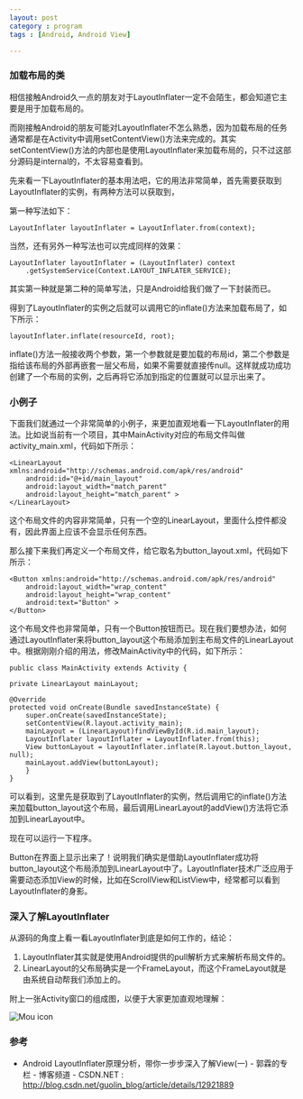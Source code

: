 ```yaml
---
layout: post
category : program
tags : [Android, Android View]

---
```



### 加载布局的类

相信接触Android久一点的朋友对于LayoutInflater一定不会陌生，都会知道它主要是用于加载布局的。

而刚接触Android的朋友可能对LayoutInflater不怎么熟悉，因为加载布局的任务通常都是在Activity中调用setContentView()方法来完成的。其实setContentView()方法的内部也是使用LayoutInflater来加载布局的，只不过这部分源码是internal的，不太容易查看到。

先来看一下LayoutInflater的基本用法吧，它的用法非常简单，首先需要获取到LayoutInflater的实例，有两种方法可以获取到，

第一种写法如下：

    LayoutInflater layoutInflater = LayoutInflater.from(context);  

当然，还有另外一种写法也可以完成同样的效果：

    LayoutInflater layoutInflater = (LayoutInflater) context  
        .getSystemService(Context.LAYOUT_INFLATER_SERVICE);  

其实第一种就是第二种的简单写法，只是Android给我们做了一下封装而已。

得到了LayoutInflater的实例之后就可以调用它的inflate()方法来加载布局了，如下所示：

    layoutInflater.inflate(resourceId, root);

inflate()方法一般接收两个参数，第一个参数就是要加载的布局id，第二个参数是指给该布局的外部再嵌套一层父布局，如果不需要就直接传null。这样就成功成功创建了一个布局的实例，之后再将它添加到指定的位置就可以显示出来了。

### 小例子
下面我们就通过一个非常简单的小例子，来更加直观地看一下LayoutInflater的用法。比如说当前有一个项目，其中MainActivity对应的布局文件叫做activity_main.xml，代码如下所示：

    <LinearLayout xmlns:android="http://schemas.android.com/apk/res/android"
    	android:id="@+id/main_layout"
    	android:layout_width="match_parent"
    	android:layout_height="match_parent" >
    </LinearLayout>

这个布局文件的内容非常简单，只有一个空的LinearLayout，里面什么控件都没有，因此界面上应该不会显示任何东西。

那么接下来我们再定义一个布局文件，给它取名为button_layout.xml，代码如下所示：

    <Button xmlns:android="http://schemas.android.com/apk/res/android"
    	android:layout_width="wrap_content"
    	android:layout_height="wrap_content"
    	android:text="Button" >
    </Button>

这个布局文件也非常简单，只有一个Button按钮而已。现在我们要想办法，如何通过LayoutInflater来将button_layout这个布局添加到主布局文件的LinearLayout中。根据刚刚介绍的用法，修改MainActivity中的代码，如下所示：

    public class MainActivity extends Activity {

	private LinearLayout mainLayout;

	@Override
	protected void onCreate(Bundle savedInstanceState) {
		super.onCreate(savedInstanceState);
		setContentView(R.layout.activity_main);
		mainLayout = (LinearLayout)findViewById(R.id.main_layout);
		LayoutInflater layoutInflater = LayoutInflater.from(this);
		View buttonLayout = layoutInflater.inflate(R.layout.button_layout, null);
		mainLayout.addView(buttonLayout);
	    }
    }
    
可以看到，这里先是获取到了LayoutInflater的实例，然后调用它的inflate()方法来加载button_layout这个布局，最后调用LinearLayout的addView()方法将它添加到LinearLayout中。

现在可以运行一下程序。

Button在界面上显示出来了！说明我们确实是借助LayoutInflater成功将button_layout这个布局添加到LinearLayout中了。LayoutInflater技术广泛应用于需要动态添加View的时候，比如在ScrollView和ListView中，经常都可以看到LayoutInflater的身影。

### 深入了解LayoutInflater

从源码的角度上看一看LayoutInflater到底是如何工作的，结论：

1. LayoutInflater其实就是使用Android提供的pull解析方式来解析布局文件的。
2. LinearLayout的父布局确实是一个FrameLayout，而这个FrameLayout就是由系统自动帮我们添加上的。

附上一张Activity窗口的组成图，以便于大家更加直观地理解：

![Mou icon](http://s1.5km.co/201410/2416/47808_z.png)

### 参考

* Android LayoutInflater原理分析，带你一步步深入了解View(一) - 郭霖的专栏 - 博客频道 - CSDN.NET : http://blog.csdn.net/guolin_blog/article/details/12921889